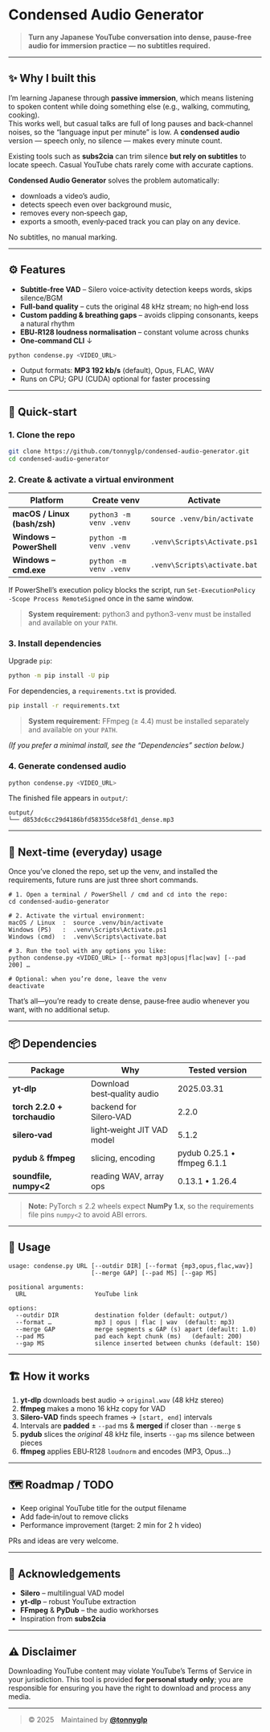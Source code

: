 # Condensed Audio Generator

> **Turn any Japanese YouTube conversation into dense, pause‑free audio for immersion practice — no subtitles required.**

---

## ✨  Why I built this

I’m learning Japanese through **passive immersion**, which means listening to spoken content while doing something else (e.g., walking, commuting, cooking).  
This works well, but casual talks are full of long pauses and back‑channel noises, so the “language input per minute” is low. A **condensed audio** version — speech only, no silence — makes every minute count.

Existing tools such as **subs2cia** can trim silence **but rely on subtitles** to locate speech. Casual YouTube chats rarely come with accurate captions.

**Condensed Audio Generator** solves the problem automatically:

* downloads a video’s audio,
* detects speech even over background music,
* removes every non‑speech gap,
* exports a smooth, evenly‑paced track you can play on any device.

No subtitles, no manual marking.

---

## ⚙️  Features

* **Subtitle‑free VAD** – Silero voice‑activity detection keeps words, skips silence/BGM  
* **Full‑band quality** – cuts the original 48 kHz stream; no high‑end loss  
* **Custom padding & breathing gaps** – avoids clipping consonants, keeps a natural rhythm  
* **EBU‑R128 loudness normalisation** – constant volume across chunks  
* **One‑command CLI** ↓  

```bash
python condense.py <VIDEO_URL>
```

* Output formats: **MP3 192 kb/s** (default), Opus, FLAC, WAV  
* Runs on CPU; GPU (CUDA) optional for faster processing  

---

## 🚀  Quick‑start

### 1. Clone the repo

```bash
git clone https://github.com/tonnyglp/condensed-audio-generator.git
cd condensed-audio-generator
```

### 2. Create & activate a virtual environment

| Platform | Create venv | **Activate** |
|----------|-------------|--------------|
| **macOS / Linux (bash/zsh)** | `python3 -m venv .venv` | `source .venv/bin/activate` |
| **Windows – PowerShell** | `python -m venv .venv` | `.venv\Scripts\Activate.ps1` |
| **Windows – cmd.exe** | `python -m venv .venv` | `.venv\Scripts\activate.bat` |

If PowerShell’s execution policy blocks the script, run `Set‑ExecutionPolicy -Scope Process RemoteSigned` once in the same window.

> **System requirement:** python3 and python3-venv must be installed and available on your `PATH`.

### 3. Install dependencies

Upgrade `pip`:

```bash
python -m pip install -U pip
```

For dependencies, a `requirements.txt` is provided.

```bash
pip install -r requirements.txt
```

> **System requirement:** FFmpeg (≥ 4.4) must be installed separately and available on your `PATH`.

*(If you prefer a minimal install, see the “Dependencies” section below.)*

### 4. Generate condensed audio

```bash
python condense.py <VIDEO_URL>
```

The finished file appears in `output/`:

```
output/
└── d853dc6cc29d4186bfd58355dce58fd1_dense.mp3
```

---

## 🔄 Next‑time (everyday) usage

Once you’ve cloned the repo, set up the venv, and installed the requirements, future runs are just three short commands.

```text
# 1. Open a terminal / PowerShell / cmd and cd into the repo:
cd condensed-audio-generator

# 2. Activate the virtual environment:
macOS / Linux  :  source .venv/bin/activate
Windows (PS)   :  .venv\Scripts\Activate.ps1
Windows (cmd)  :  .venv\Scripts\activate.bat

# 3. Run the tool with any options you like:
python condense.py <VIDEO_URL> [--format mp3|opus|flac|wav] [--pad 200] …

# Optional: when you’re done, leave the venv
deactivate
```

That’s all—you’re ready to create dense, pause‑free audio whenever you want, with no additional setup.

---

## 📦  Dependencies

| Package | Why | Tested version |
|---------|-----|----------------|
| **yt‑dlp** | Download best‑quality audio | 2025.03.31 |
| **torch 2.2.0 + torchaudio** | backend for Silero‑VAD | 2.2.0 |
| **silero‑vad** | light‑weight JIT VAD model | 5.1.2 |
| **pydub** & **ffmpeg** | slicing, encoding | pydub 0.25.1 • ffmpeg 6.1.1 |
| **soundfile, numpy\<2** | reading WAV, array ops | 0.13.1 • 1.26.4 |

> **Note:** PyTorch ≤ 2.2 wheels expect **NumPy 1.x**, so the requirements file pins `numpy<2` to avoid ABI errors.

---

## 📄  Usage

```text
usage: condense.py URL [--outdir DIR] [--format {mp3,opus,flac,wav}]
                       [--merge GAP] [--pad MS] [--gap MS]

positional arguments:
  URL                   YouTube link

options:
  --outdir DIR          destination folder (default: output/)
  --format …            mp3 | opus | flac | wav  (default: mp3)
  --merge GAP           merge segments ≤ GAP (s) apart (default: 1.0)
  --pad MS              pad each kept chunk (ms)   (default: 200)
  --gap MS              silence inserted between chunks (default: 150)
```

---

## 🏗️  How it works

1. **yt‑dlp** downloads best audio → `original.wav` (48 kHz stereo)  
2. **ffmpeg** makes a mono 16 kHz copy for VAD  
3. **Silero‑VAD** finds speech frames → `[start, end]` intervals  
4. Intervals are **padded** ± `--pad` ms & **merged** if closer than `--merge` s  
5. **pydub** slices the *original* 48 kHz file, inserts `--gap` ms silence between pieces  
6. **ffmpeg** applies EBU‑R128 `loudnorm` and encodes (MP3, Opus…)  

---

## 🗺️  Roadmap / TODO

* Keep original YouTube title for the output filename  
* Add fade‑in/out to remove clicks  
* Performance improvement (target: 2 min for 2 h video)  

PRs and ideas are very welcome.

---

## 🙏  Acknowledgements

* **Silero** – multilingual VAD model  
* **yt‑dlp** – robust YouTube extraction  
* **FFmpeg** & **PyDub** – the audio workhorses  
* Inspiration from **subs2cia**

---

## ⚠️  Disclaimer

Downloading YouTube content may violate YouTube’s Terms of Service in your
jurisdiction. This tool is provided **for personal study only**; you are
responsible for ensuring you have the right to download and process any media.

---

> © 2025 Maintained by [**@tonnyglp**](https://github.com/tonnyglp)
